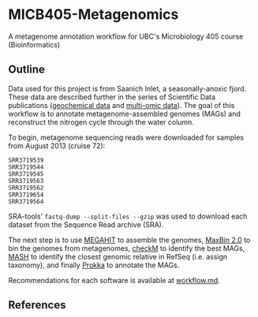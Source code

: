 # MICB405-Metagenomics
A metagenome annotation workflow for UBC's Microbiology 405 course (Bioinformatics)

## Outline

Data used for this project is from Saanich Inlet, a seasonally-anoxic fjord. These data are described further in the series of Scientific Data publications ([geochemical data](https://www.nature.com/articles/sdata2017159) and [multi-omic data](https://www.nature.com/articles/sdata2017160)). The goal of this workflow is to annotate metagenome-assembled genomes (MAGs) and reconstruct the nitrogen cycle through the water column. 

To begin, metagenome sequencing reads were downloaded for samples from August 2013 (cruise 72):
```
SRR3719539
SRR3719544
SRR3719545
SRR3719563
SRR3719562
SRR3719654
SRR3719564
```

SRA-tools' `fastq-dump --split-files --gzip` was used to download each dataset from the Sequence Read archive (SRA). 

The next step is to use [MEGAHIT](https://github.com/voutcn/megahit) to assemble the genomes, [MaxBin 2.0](https://sourceforge.net/projects/maxbin2/) to bin the genomes from metagenomes, [checkM](https://github.com/Ecogenomics/CheckM/wiki) to identify the best MAGs, [MASH](https://mash.readthedocs.io/en/latest/) to identify the closest genomic relative in RefSeq (i.e. assign taxonomy), and finally [Prokka](https://github.com/tseemann/prokka) to annotate the MAGs.

Recommendations for each software is available at [workflow.md]().

## References

